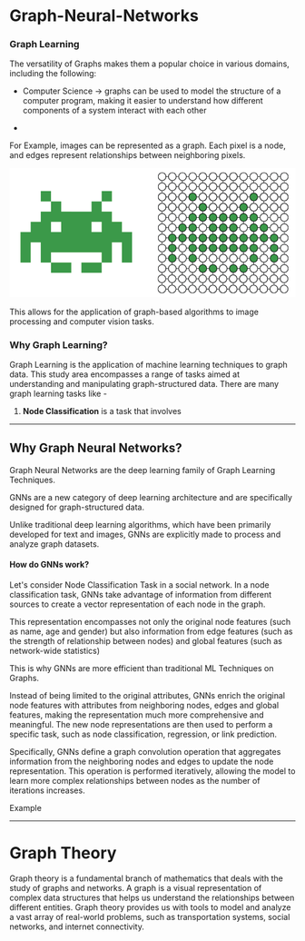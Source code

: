 # Graph-Neural-Networks

### Graph Learning

The versatility of Graphs makes them a popular choice in various domains, including the following:

- Computer Science -> graphs can be used to model the structure of a computer program, making it easier to understand how different components of a system interact with each other

- 

For Example, images can be represented as a graph. Each pixel is a node, and edges represent relationships between neighboring pixels.

![](/Graph%20Image%201.png)


This allows for the application of graph-based algorithms to image processing and computer vision tasks.

### Why **Graph Learning**?

Graph Learning is the application of machine learning techniques to graph data. This study area encompasses a range of tasks aimed at understanding and manipulating graph-structured data. There are many graph learning tasks like -

1. **Node Classification** is a task that involves

---

## Why Graph Neural Networks?

Graph Neural Networks are the deep learning family of Graph Learning Techniques.

GNNs are a new category of deep learning architecture and are specifically designed for graph-structured data.

Unlike traditional deep learning algorithms, which have been 
primarily developed for text and images, GNNs are explicitly made to process and analyze graph datasets.

#### How do GNNs work?

Let's consider Node Classification Task in a social network. In a node classification task, GNNs take advantage of information from different sources to create a vector representation of each node in the graph.

This representation encompasses not only the original node features (such as name, age and gender) but also information from edge features (such as the strength of relationship between nodes) and global features (such as network-wide statistics)

This is why GNNs are more efficient than traditional ML Techniques on Graphs.

Instead of being limited to the original attributes, GNNs enrich the original node features with attributes from neighboring nodes, edges and global features, making the representation much more comprehensive and meaningful. The new node representations are then used to perform a specific task, such as node classification, regression, or link prediction.

Specifically, GNNs define a graph convolution operation that aggregates information from the 
neighboring nodes and edges to update the node representation. This operation is performed iteratively, 
allowing the model to learn more complex relationships between nodes as the number of iterations 
increases.

Example

---

# Graph Theory

Graph theory is a fundamental branch of mathematics that deals with the study of graphs and networks. 
A graph is a visual representation of complex data structures that helps us understand the relationships 
between different entities. Graph theory provides us with tools to model and analyze a vast array 
of real-world problems, such as transportation systems, social networks, and internet connectivity.
